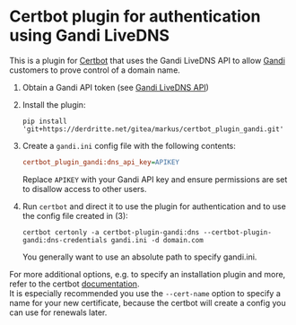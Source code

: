 # Certbot plugin for authentication using Gandi LiveDNS

This is a plugin for [Certbot](https://certbot.eff.org/) that uses the Gandi
LiveDNS API to allow [Gandi](https://www.gandi.net/)
customers to prove control of a domain name.

1. Obtain a Gandi API token (see [Gandi LiveDNS API](https://doc.livedns.gandi.net/#step-1-get-your-api-key))

2. Install the plugin:

   ```shell
   pip install 'git+https://derdritte.net/gitea/markus/certbot_plugin_gandi.git'
   ```

3. Create a `gandi.ini` config file with the following contents:

   ```ini
   certbot_plugin_gandi:dns_api_key=APIKEY
   ```

   Replace `APIKEY` with your Gandi API key and ensure permissions are set
   to disallow access to other users.

4. Run `certbot` and direct it to use the plugin for authentication and to use
   the config file created in (3):

   ```shell
   certbot certonly -a certbot-plugin-gandi:dns --certbot-plugin-gandi:dns-credentials gandi.ini -d domain.com
   ```

   You generally want to use an absolute path to specify gandi.ini.

For more additional options, e.g. to specify an installation plugin and more, refer to the certbot [documentation](https://certbot.eff.org/docs/).  
It is especially recommended you use the `--cert-name` option to specify a name for your new certificate, because the certbot will create a config you can use for renewals later.
